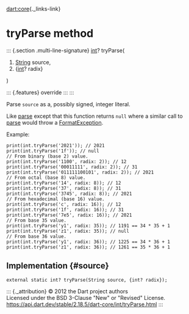 [dart:core](../../dart-core/dart-core-library){._links-link}

tryParse method
===============

::: {.section .multi-line-signature}
[int](../int-class)? tryParse(

1.  [String](../string-class) source,
2.  {[int](../int-class)? radix}

)

::: {.features}
override
:::
:::

Parse `source` as a, possibly signed, integer literal.

Like [parse](parse) except that this function returns `null` where a
similar call to [parse](parse) would throw a
[FormatException](../formatexception-class).

Example:

``` {.language-dart data-language="dart"}
print(int.tryParse('2021')); // 2021
print(int.tryParse('1f')); // null
// From binary (base 2) value.
print(int.tryParse('1100', radix: 2)); // 12
print(int.tryParse('00011111', radix: 2)); // 31
print(int.tryParse('011111100101', radix: 2)); // 2021
// From octal (base 8) value.
print(int.tryParse('14', radix: 8)); // 12
print(int.tryParse('37', radix: 8)); // 31
print(int.tryParse('3745', radix: 8)); // 2021
// From hexadecimal (base 16) value.
print(int.tryParse('c', radix: 16)); // 12
print(int.tryParse('1f', radix: 16)); // 31
print(int.tryParse('7e5', radix: 16)); // 2021
// From base 35 value.
print(int.tryParse('y1', radix: 35)); // 1191 == 34 * 35 + 1
print(int.tryParse('z1', radix: 35)); // null
// From base 36 value.
print(int.tryParse('y1', radix: 36)); // 1225 == 34 * 36 + 1
print(int.tryParse('z1', radix: 36)); // 1261 == 35 * 36 + 1
```

Implementation {#source}
--------------

``` {.language-dart data-language="dart"}
external static int? tryParse(String source, {int? radix});
```

::: {._attribution}
© 2012 the Dart project authors\
Licensed under the BSD 3-Clause \"New\" or \"Revised\" License.\
<https://api.dart.dev/stable/2.18.5/dart-core/int/tryParse.html>
:::
